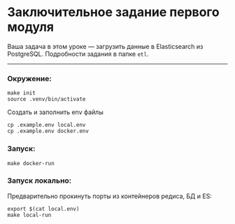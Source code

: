 # Заключительное задание первого модуля

Ваша задача в этом уроке — загрузить данные в Elasticsearch из PostgreSQL. Подробности задания в папке `etl`.

------

### Окружение:

    make init
    source .venv/bin/activate

Создать и заполнить env файлы

    cp .example.env local.env
    cp .example.env docker.env

### Запуск:

    make docker-run

### Запуск локально:

Предварительно прокинуть порты из контейнеров редиса, БД и ES:

    export $(cat local.env)
    make local-run